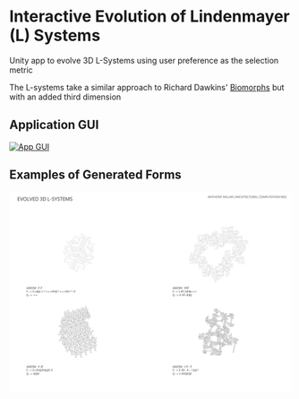 Interactive Evolution of Lindenmayer (L) Systems
===============

Unity app to evolve 3D L-Systems using user preference as the selection metric

The L-systems take a similar approach to Richard Dawkins' [Biomorphs](http://www.emergentmind.com/biomorphs) but with an added third dimension 



## Application GUI

[![App GUI](https://img.youtube.com/vi/nqRQhmPGNSU/0.jpg)](https://www.youtube.com/watch?v=nqRQhmPGNSU)

## Examples of Generated Forms

![Generated Results](images/Results.png)


